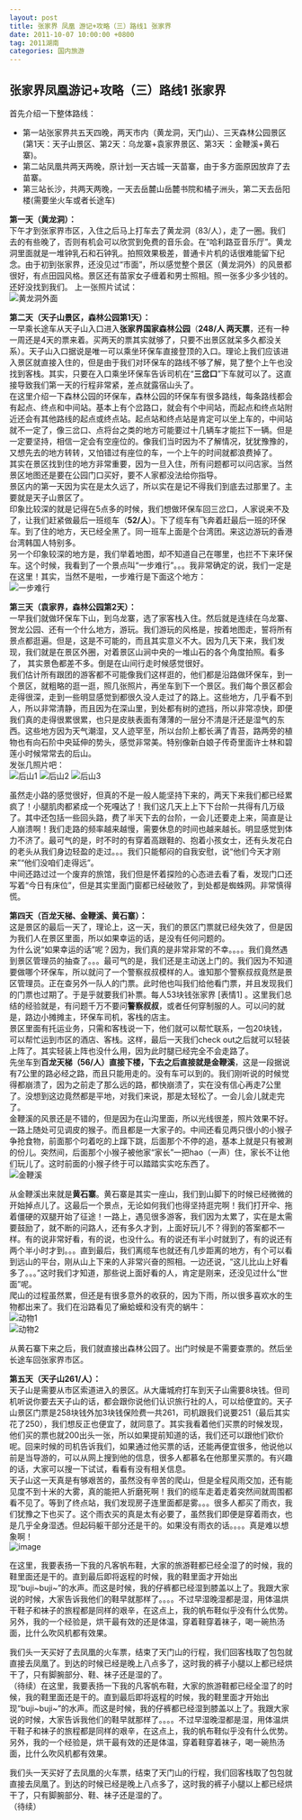 ```yaml
---
layout: post
title: 张家界 凤凰 游记+攻略（三）路线1 张家界
date: 2011-10-07 10:00:00 +0800
tag: 2011湖南
categories: 国内旅游
---
```

## 张家界凤凰游记+攻略（三）路线1 张家界  

首先介绍一下整体路线：  

- 第一站张家界共五天四晚，两天市内（黄龙洞，天门山）、三天森林公园景区(第1天：天子山景区、第2天：乌龙寨+袁家界景区、第3天 ：金鞭溪+黄石寨)。  
- 第二站凤凰共两天两晚，原计划一天古城一天苗寨，由于多方面原因放弃了去苗寨。  
- 第三站长沙，共两天两晚，一天去岳麓山岳麓书院和橘子洲头，第二天去岳阳楼(需要坐火车或者长途车)  

**第一天（黄龙洞）：**  
下午才到张家界市区，入住之后马上打车去了黄龙洞（83/人），走了一圈。我们去的有些晚了，否则有机会可以欣赏到免费的音乐会。在“哈利路亚音乐厅”。黄龙洞里面就是一堆钟乳石和石钟乳。拍照效果极差，普通卡片机的话很难能留下纪念。由于初到张家界，还没见过“市面”，所以感觉整个景区（黄龙洞外）的风景都很好，有点田园风格。景区还有苗家女子缠着和男士照相。照一张多少多少钱的。还好没找到我们。
上一张照片试试：  
![黄龙洞外面](https://xiaoshimimi.github.io/images/travel/2011-10-Hunan/image1-ducks.jpg)  

**第二天（天子山景区，森林公园第1天）：**  
一早乘长途车从天子山入口进入**张家界国家森林公园**（**248/人 两天票**，还有一种一周还是4天的票来着。买两天的票其实就够了，只要不出景区就呆多久都没关系）。天子山入口据说是唯一可以乘坐环保车直接登顶的入口。理论上我们应该进入景区就直接入住的，但是由于我们对环保车的路线不够了解，晃了整个上午也没找到客栈。其实，只要在入口乘坐环保车告诉司机在“**三岔口**”下车就可以了。这直接导致我们第一天的行程非常紧，差点就露宿山头了。  
在这里介绍一下森林公园的环保车，森林公园的环保车有很多路线，每条路线都会有起点、终点和中间站。基本上有个岔路口，就会有个中间站，而起点和终点站附近还会有其他路线的起点或终点站。起点站和终点站是肯定可以坐上车的，中间站就不一定了，像三岔口、点将台之类的地方可能要过十几辆车才能拦下一辆。但是一定要坚持，相信一定会有空座位的。像我们当时因为不了解情况，犹犹豫豫的，又想先去的地方转转，又怕错过有座位的车，一个上午的时间就都浪费掉了。  
其实在景区找到住的地方非常重要，因为一旦入住，所有问题都可以问店家。当然景区地图还是要在公园门口买好，要不人家都没法给你指导。  
景区内的第一天因为实在是太久远了，所以实在是记不得我们到底去过那里了。主要就是天子山景区了。  
印象比较深的就是记得在5点多的时候，我们想做环保车回三岔口，人家说来不及了，让我们赶紧做最后一班缆车（**52/人**）。下了缆车有飞奔着赶最后一班的环保车。到了住的地方，天已经全黑了。同一班车上面是个台湾团。来这边游玩的香港台湾韩国人特别多。  
另一个印象较深的地方是，我们举着地图，却不知道自己在哪里，也拦不下来环保车。这个时候，我看到了一个景点叫“一步难行”。。。我非常确定的说，我们一定是在这里！其实，当然不是啦，一步难行是下面这个地方：  
![一步难行](https://xiaoshimimi.github.io/images/travel/2011-10-Hunan/image2-yibunanxing.jpg)   

**第三天（袁家界，森林公园第2天）：**  
一早我们就做环保车下山，到乌龙寨，选了家客栈入住。然后就是连续在乌龙寨、贺龙公园、还有一个什么地方，游玩。我们游玩的风格是，按着地图走，誓将所有景点都逛遍。但是，这是不可能的，而且其实意义不大。因为几天下来，我们发现，我们就是在景区外圈，对着景区山涧中央的一堆山石的各个角度拍照。看多了， 其实景色都差不多。倒是在山间行走时候感觉很好。  
我们估计所有跟团的游客都不可能像我们这样逛的，他们都是沿路做环保车，到一个景区，就粗略的逛一逛，照几张照片，再坐车到下一个景区。我们每个景区都会走得很深，走到一些明显感觉到都很久没人走过了的路上。这些地方，几乎看不到人，所以非常清静，而且因为在深山里，到处都有树的遮挡，所以非常凉快，即便我们真的走得很累很累，也只是皮肤表面有薄薄的一层分不清是汗还是湿气的东西。这些地方因为天气潮湿，又人迹罕至，所以台阶上都长满了青苔，路两旁的植物也有向石阶中央延伸的势头，感觉非常美。特别像新白娘子传奇里面许士林和碧莲小时候常常去的后山。  
发张几照片吧：  
![后山1](https://xiaoshimimi.github.io/images/travel/2011-10-Hunan/image-group1-walk-1.jpg)
![后山2](https://xiaoshimimi.github.io/images/travel/2011-10-Hunan/image-group1-walk-2.jpg)
![后山3](https://xiaoshimimi.github.io/images/travel/2011-10-Hunan/image-group1-walk-3.jpg)  

虽然走小路的感觉很好，但真的不是一般人能坚持下来的，两天下来我们都已经累疯了！小腿肌肉都紧成一个死嘎达了！我们这几天上上下下台阶一共得有几万级了。其中还包括一些回头路，费了半天下去的台阶，一会儿还要走上来，简直是让人崩溃啊！我们走路的频率越来越慢，需要休息的时间也越来越长。明显感觉到体力不济了。最可气的是，时不时的有穿着高跟鞋的、抱着小孩女士，还有头发花白的老头从我们身边轻盈的走过。。。我们只能郁闷的自我安慰，说“他们今天才刚来”“他们没咱们走得远”。  
中间还路过过一个废弃的旅馆，我们但是怀着探险的心态进去看了看，发现门口还写着“今日有床位”，但是其实里面门窗都已经破败了，到处都是蜘蛛网。非常慎得慌。  

**第四天（百龙天梯、金鞭溪、黄石寨）：**  
这是景区的最后一天了，理论上，这一天，我们的景区门票就已经失效了，但是因为我们人在景区里面，所以如果幸运的话，是没有任何问题的。  
为什么说“如果幸运的话”呢？因为，我们真的是非常非常的不幸。。。。我们竟然遇到景区管理员的抽查了。。。最可气的是，我们还是主动送上门的。我们因为不知道要做哪个环保车，所以就问了一个警察叔叔模样的人。谁知那个警察叔叔竟然是景区管理员。正在查另外一队人的门票。此时他也叫我们给他看门票，并且发现我们的门票也过期了。于是乎就要我们补票。每人53块钱张家界 [表情1]  。这里我们总结的经验就是，有问题千万不要问**警察叔叔**，或者任何穿制服的人。可以问的就是，路边小摊摊主，环保车司机，客栈的店主。  
景区里面有托运业务，只需和客栈说一下，他们就可以帮忙联系，一包20块钱，可以帮忙运到市区的酒店、客栈。这样，最后一天我们check out之后就可以轻装上阵了。其实轻装上阵也没什么用，因为此时腿已经完全不会走路了。  
先坐车到**百龙天梯（56/人）**直接下楼，下去之后直接就是**金鞭溪**，这是一段据说有7公里的路必经之路，而且只能用走的。没有车可以到的。我们刚听说的时候觉得都崩溃了，因为之前走了那么远的路，都快崩溃了，实在没有信心再走7公里了。没想到这边竟然都是平地，对我们来说，那是太轻松了。一会儿会儿就走完了。  
金鞭溪的风景还是不错的，但是因为在山沟里面，所以光线很差，照片效果不好。一路上随处可见调皮的猴子。而且都是一大家子的。中间还看见两只很小的小猴子争抢食物，前面那个叼着吃的上蹿下跳，后面那个不停的追，基本上就是只有被涮的份儿。突然间，后面那个小猴子被他家“家长”一把hao（一声）住，家长不让他们玩儿了。这时前面的小猴子终于可以踏踏实实吃东西了。  
![金鞭溪](https://xiaoshimimi.github.io/images/travel/2011-10-Hunan/image3-jinbianxi.jpg)  

从金鞭溪出来就是**黄石寨**。黄石寨是其实一座山，我们到山脚下的时候已经微微的开始掉点儿了。这最后一个景点，无论如何我们也得坚持逛完啊！我们打开伞、拖着僵硬的双腿开始了征途！一路上，遇见很多游客，我们因为太累了，实在是太需要鼓励了，就不断的问路人，还有多久才到，上面好玩儿不？得到的答案都不一样。有的说非常好看，有的说，也没什么。有的说还有半小时就到了，有的说还有两个半小时才到。。。直到最后，我们离缆车也就还有几步距离的地方，有个可以看到远山的平台，刚从山上下来的人非常兴奋的照相。一边还说，“这儿比山上好看多了。。。”这时我们才知道，那些说上面好看的人，肯定是刚来，还没见过什么“世面”呢。  
爬山的过程虽然累，但还是有很多意外的收获的，因为下雨，所以很多喜欢水的生物都出来了。我们在沿路看见了癞蛤蟆和没有壳的蜗牛：  
![动物1](https://xiaoshimimi.github.io/images/travel/2011-10-Hunan/image-group2-animal1.jpg)  
![动物2](https://xiaoshimimi.github.io/images/travel/2011-10-Hunan/image-group2-animal2.jpg)  

从黄石寨下来之后，我们就直接出森林公园了。出门时候是不需要查票的。然后坐长途车回张家界市区。  

**第五天（天子山261/人）：**  
天子山是需要从市区索道进入的景区。从大庸城府打车到天子山需要8块钱。但司机听说你要去天子山的话，都会跟你说他们认识旅行社的人，可以给便宜的。天子山景区门票是258块钱外加3块钱保险费一共261，司机跟我们说要251（最后其实花了250），我们想反正也便宜了，就同意了。其实我看着他们买票的时候发现，他们买的票也就200出头一张，所以如果提前知道的话，我们还可以跟他们砍价呢。回来时候的司机告诉我们，如果通过他买票的话，还能再便宜很多，他说他以前是当导游的，可以从网上搜到他的信息，很多人都慕名在他那里买票的。有兴趣的话，大家可以搜一下试试，看看有没有相关信息。  
天子山这一天真是有够艰苦的，虽然没有辛苦的爬山，但是全程风雨交加，还有能见度不到十米的大雾，真的能把人折磨死啊！我们的缆车走着走着突然间就周围都看不见了。等到了终点站，我们发现房子连里面都是雾。。。很多人都买了雨衣，我们犹豫之下也买了。这个雨衣买的真是太有必要了，虽然我们即便是穿着雨衣，也是几乎全身湿透。但起码躯干部分还是干的。如果没有雨衣的话。。。。真是难以想象啊！  
![image](https://xiaoshimimi.github.io/images/travel/2011-10-Hunan/image4-tianzishan.jpg)  

在这里，我要表扬一下我的凡客帆布鞋，大家的旅游鞋都已经全湿了的时候，我的鞋里面还是干的。直到最后即将返程的时候，我的鞋里面才开始出现“buji~buji~”的水声。而这是时候，我的仔裤都已经湿到膝盖以上了。我跟大家说的时候，大家告诉我他们的鞋早就那样了。。。。不过早湿晚湿都是湿，用体温烘干鞋子和袜子的旅程都是同样的艰辛，在这点上，我的帆布鞋似乎没有什么优势。另外，我的一个经验是，烘干最有效的还是体温，穿着鞋穿着袜子，喝一碗热汤面，比什么吹风机都有效果。  

我们头一天买好了去凤凰的火车票，结束了天门山的行程，我们回客栈取了包包就直接去凤凰了。到达的时候已经是晚上八点多了，这时我的裤子小腿以上都已经烘干了，只有脚腕部分、鞋、袜子还是湿的了。  
（待续）在这里，我要表扬一下我的凡客帆布鞋，大家的旅游鞋都已经全湿了的时候，我的鞋里面还是干的。直到最后即将返程的时候，我的鞋里面才开始出现“buji~buji~”的水声。而这是时候，我的仔裤都已经湿到膝盖以上了。我跟大家说的时候，大家告诉我他们的鞋早就那样了。。。。不过早湿晚湿都是湿，用体温烘干鞋子和袜子的旅程都是同样的艰辛，在这点上，我的帆布鞋似乎没有什么优势。另外，我的一个经验是，烘干最有效的还是体温，穿着鞋穿着袜子，喝一碗热汤面，比什么吹风机都有效果。  

我们头一天买好了去凤凰的火车票，结束了天门山的行程，我们回客栈取了包包就直接去凤凰了。到达的时候已经是晚上八点多了，这时我的裤子小腿以上都已经烘干了，只有脚腕部分、鞋、袜子还是湿的了。  
（待续）



